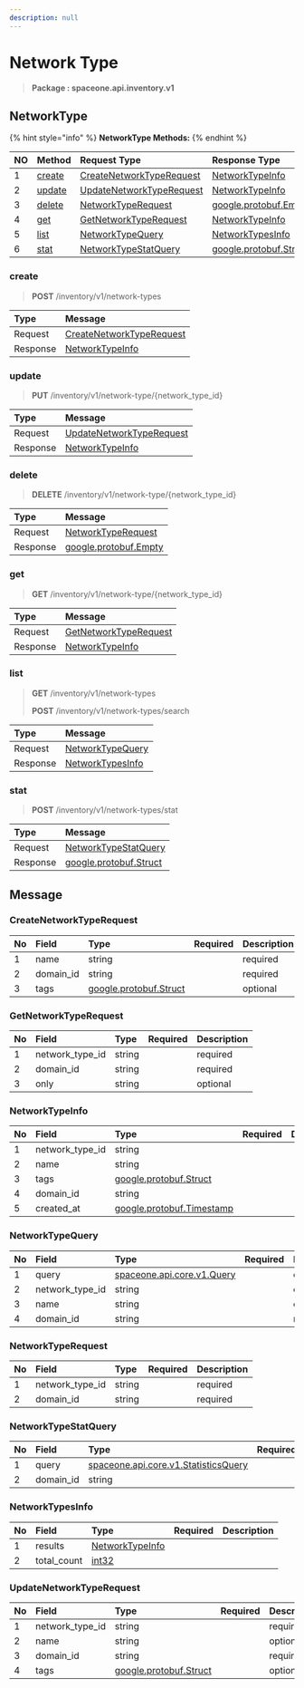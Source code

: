 ```yaml
---
description: null
---
```


# Network Type

> **Package : spaceone.api.inventory.v1**

## NetworkType

{% hint style="info" %}
**NetworkType Methods:**
{% endhint %}

| NO | Method | Request Type | Response Type | Description |
| :--- | :--- | :--- | :--- | :--- |
| 1 | [create](network-type.md#create) | [CreateNetworkTypeRequest](network-type.md#createnetworktyperequest) | [NetworkTypeInfo](network-type.md#networktypeinfo) |  |
| 2 | [update](network-type.md#update) | [UpdateNetworkTypeRequest](network-type.md#updatenetworktyperequest) | [NetworkTypeInfo](network-type.md#networktypeinfo) |  |
| 3 | [delete](network-type.md#delete) | [NetworkTypeRequest](network-type.md#networktyperequest) | [google.protobuf.Empty](https://github.com/protocolbuffers/protobuf/blob/master/src/google/protobuf/empty.proto) |  |
| 4 | [get](network-type.md#get) | [GetNetworkTypeRequest](network-type.md#getnetworktyperequest) | [NetworkTypeInfo](network-type.md#networktypeinfo) |  |
| 5 | [list](network-type.md#list) | [NetworkTypeQuery](network-type.md#networktypequery) | [NetworkTypesInfo](network-type.md#networktypesinfo) |  |
| 6 | [stat](network-type.md#stat) | [NetworkTypeStatQuery](network-type.md#networktypestatquery) | [google.protobuf.Struct](https://github.com/protocolbuffers/protobuf/blob/master/src/google/protobuf/struct.proto) |  |

### create

> **POST** /inventory/v1/network-types

| Type | Message |
| :--- | :--- |
| Request | [CreateNetworkTypeRequest](network-type.md#createnetworktyperequest) |
| Response | [NetworkTypeInfo](network-type.md#networktypeinfo) |

### update

> **PUT** /inventory/v1/network-type/{network\_type\_id}

| Type | Message |
| :--- | :--- |
| Request | [UpdateNetworkTypeRequest](network-type.md#updatenetworktyperequest) |
| Response | [NetworkTypeInfo](network-type.md#networktypeinfo) |

### delete

> **DELETE** /inventory/v1/network-type/{network\_type\_id}

| Type | Message |
| :--- | :--- |
| Request | [NetworkTypeRequest](network-type.md#networktyperequest) |
| Response | [google.protobuf.Empty](https://github.com/protocolbuffers/protobuf/blob/master/src/google/protobuf/empty.proto) |

### get

> **GET** /inventory/v1/network-type/{network\_type\_id}

| Type | Message |
| :--- | :--- |
| Request | [GetNetworkTypeRequest](network-type.md#getnetworktyperequest) |
| Response | [NetworkTypeInfo](network-type.md#networktypeinfo) |

### list

> **GET** /inventory/v1/network-types
>
> **POST** /inventory/v1/network-types/search

| Type | Message |
| :--- | :--- |
| Request | [NetworkTypeQuery](network-type.md#networktypequery) |
| Response | [NetworkTypesInfo](network-type.md#networktypesinfo) |

### stat

> **POST** /inventory/v1/network-types/stat

| Type | Message |
| :--- | :--- |
| Request | [NetworkTypeStatQuery](network-type.md#networktypestatquery) |
| Response | [google.protobuf.Struct](https://github.com/protocolbuffers/protobuf/blob/master/src/google/protobuf/struct.proto) |

## Message

### CreateNetworkTypeRequest

| No | Field | Type | Required | Description |
| :--- | :--- | :--- | :--- | :--- |
| 1 | name | string |  | required |
| 2 | domain\_id | string |  | required |
| 3 | tags | [google.protobuf.Struct](https://github.com/protocolbuffers/protobuf/blob/master/src/google/protobuf/struct.proto) |  | optional |

### GetNetworkTypeRequest

| No | Field | Type | Required | Description |
| :--- | :--- | :--- | :--- | :--- |
| 1 | network\_type\_id | string |  | required |
| 2 | domain\_id | string |  | required |
| 3 | only | string |  | optional |

### NetworkTypeInfo

| No | Field | Type | Required | Description |
| :--- | :--- | :--- | :--- | :--- |
| 1 | network\_type\_id | string |  |  |
| 2 | name | string |  |  |
| 3 | tags | [google.protobuf.Struct](https://github.com/protocolbuffers/protobuf/blob/master/src/google/protobuf/struct.proto) |  |  |
| 4 | domain\_id | string |  |  |
| 5 | created\_at | [google.protobuf.Timestamp](https://github.com/protocolbuffers/protobuf/blob/master/src/google/protobuf/timestamp.proto) |  |  |

### NetworkTypeQuery

| No | Field | Type | Required | Description |
| :--- | :--- | :--- | :--- | :--- |
| 1 | query | [spaceone.api.core.v1.Query](https://spaceone-dev.gitbook.io/api-reference/common-v1/search-query) |  | optional |
| 2 | network\_type\_id | string |  | optional |
| 3 | name | string |  | optional |
| 4 | domain\_id | string |  | required |

### NetworkTypeRequest

| No | Field | Type | Required | Description |
| :--- | :--- | :--- | :--- | :--- |
| 1 | network\_type\_id | string |  | required |
| 2 | domain\_id | string |  | required |

### NetworkTypeStatQuery

| No | Field | Type | Required | Description |
| :--- | :--- | :--- | :--- | :--- |
| 1 | query | [spaceone.api.core.v1.StatisticsQuery](https://spaceone-dev.gitbook.io/api-reference/common-v1/statistics-query) |  | required |
| 2 | domain\_id | string |  | required |

### NetworkTypesInfo

| No | Field | Type | Required | Description |
| :--- | :--- | :--- | :--- | :--- |
| 1 | results | [NetworkTypeInfo](network-type.md#networktypeinfo) |  |  |
| 2 | total\_count | [int32](https://github.com/protocolbuffers/protobuf/blob/master/src/google/protobuf/type.proto) |  |  |

### UpdateNetworkTypeRequest

| No | Field | Type | Required | Description |
| :--- | :--- | :--- | :--- | :--- |
| 1 | network\_type\_id | string |  | required |
| 2 | name | string |  | optional |
| 3 | domain\_id | string |  | required |
| 4 | tags | [google.protobuf.Struct](https://github.com/protocolbuffers/protobuf/blob/master/src/google/protobuf/struct.proto) |  | optional |

